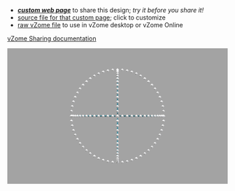 
 - [***custom web page***][post] to share this design; *try it before you share it!*
 - [source file for that custom page][source]; click to customize
 - [raw vZome file][raw] to use in vZome desktop or vZome Online

[vZome Sharing documentation](https://vzome.github.io/vzome/sharing.html#how-it-works)

![Image](<Three-60gons-in-30gon-field.png>)


[post]: <https://John-Kostick.github.io/vzome-sharing/2022/02/20/Three-60gons-in-30gon-field-08-11-07.html>
[source]: <https://github.com/John-Kostick/vzome-sharing/edit/main/_posts/2022-02-20-Three-60gons-in-30gon-field-08-11-07.md>
[raw]: <https://raw.githubusercontent.com/John-Kostick/vzome-sharing/main/2022/02/20/08-11-07-Three-60gons-in-30gon-field/Three-60gons-in-30gon-field.vZome>